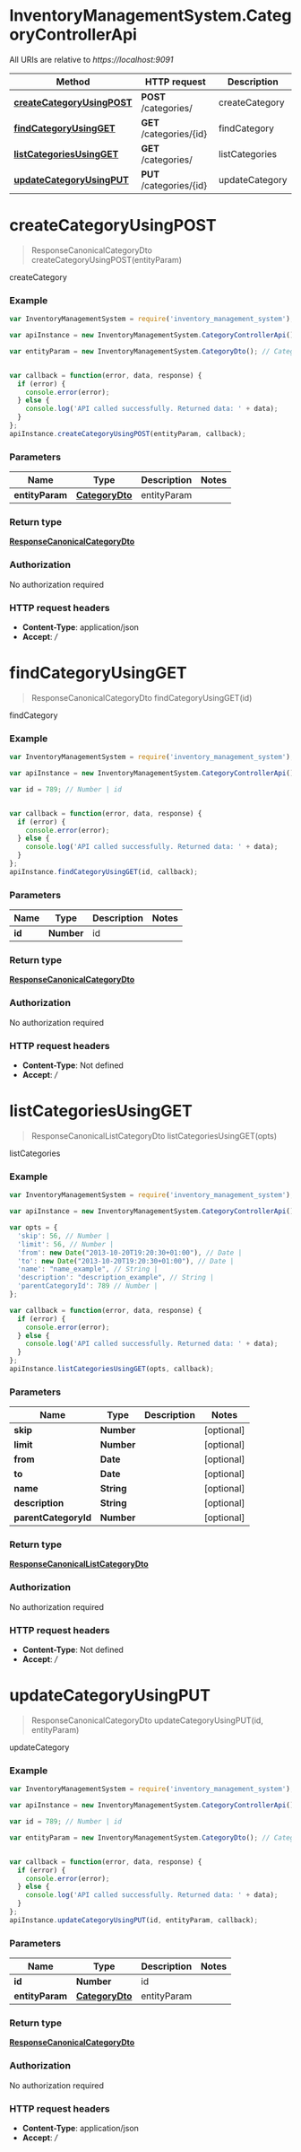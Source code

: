 # InventoryManagementSystem.CategoryControllerApi

All URIs are relative to *https://localhost:9091*

Method | HTTP request | Description
------------- | ------------- | -------------
[**createCategoryUsingPOST**](CategoryControllerApi.md#createCategoryUsingPOST) | **POST** /categories/ | createCategory
[**findCategoryUsingGET**](CategoryControllerApi.md#findCategoryUsingGET) | **GET** /categories/{id} | findCategory
[**listCategoriesUsingGET**](CategoryControllerApi.md#listCategoriesUsingGET) | **GET** /categories/ | listCategories
[**updateCategoryUsingPUT**](CategoryControllerApi.md#updateCategoryUsingPUT) | **PUT** /categories/{id} | updateCategory


<a name="createCategoryUsingPOST"></a>
# **createCategoryUsingPOST**
> ResponseCanonicalCategoryDto createCategoryUsingPOST(entityParam)

createCategory

### Example
```javascript
var InventoryManagementSystem = require('inventory_management_system');

var apiInstance = new InventoryManagementSystem.CategoryControllerApi();

var entityParam = new InventoryManagementSystem.CategoryDto(); // CategoryDto | entityParam


var callback = function(error, data, response) {
  if (error) {
    console.error(error);
  } else {
    console.log('API called successfully. Returned data: ' + data);
  }
};
apiInstance.createCategoryUsingPOST(entityParam, callback);
```

### Parameters

Name | Type | Description  | Notes
------------- | ------------- | ------------- | -------------
 **entityParam** | [**CategoryDto**](CategoryDto.md)| entityParam | 

### Return type

[**ResponseCanonicalCategoryDto**](ResponseCanonicalCategoryDto.md)

### Authorization

No authorization required

### HTTP request headers

 - **Content-Type**: application/json
 - **Accept**: */*

<a name="findCategoryUsingGET"></a>
# **findCategoryUsingGET**
> ResponseCanonicalCategoryDto findCategoryUsingGET(id)

findCategory

### Example
```javascript
var InventoryManagementSystem = require('inventory_management_system');

var apiInstance = new InventoryManagementSystem.CategoryControllerApi();

var id = 789; // Number | id


var callback = function(error, data, response) {
  if (error) {
    console.error(error);
  } else {
    console.log('API called successfully. Returned data: ' + data);
  }
};
apiInstance.findCategoryUsingGET(id, callback);
```

### Parameters

Name | Type | Description  | Notes
------------- | ------------- | ------------- | -------------
 **id** | **Number**| id | 

### Return type

[**ResponseCanonicalCategoryDto**](ResponseCanonicalCategoryDto.md)

### Authorization

No authorization required

### HTTP request headers

 - **Content-Type**: Not defined
 - **Accept**: */*

<a name="listCategoriesUsingGET"></a>
# **listCategoriesUsingGET**
> ResponseCanonicalListCategoryDto listCategoriesUsingGET(opts)

listCategories

### Example
```javascript
var InventoryManagementSystem = require('inventory_management_system');

var apiInstance = new InventoryManagementSystem.CategoryControllerApi();

var opts = { 
  'skip': 56, // Number | 
  'limit': 56, // Number | 
  'from': new Date("2013-10-20T19:20:30+01:00"), // Date | 
  'to': new Date("2013-10-20T19:20:30+01:00"), // Date | 
  'name': "name_example", // String | 
  'description': "description_example", // String | 
  'parentCategoryId': 789 // Number | 
};

var callback = function(error, data, response) {
  if (error) {
    console.error(error);
  } else {
    console.log('API called successfully. Returned data: ' + data);
  }
};
apiInstance.listCategoriesUsingGET(opts, callback);
```

### Parameters

Name | Type | Description  | Notes
------------- | ------------- | ------------- | -------------
 **skip** | **Number**|  | [optional] 
 **limit** | **Number**|  | [optional] 
 **from** | **Date**|  | [optional] 
 **to** | **Date**|  | [optional] 
 **name** | **String**|  | [optional] 
 **description** | **String**|  | [optional] 
 **parentCategoryId** | **Number**|  | [optional] 

### Return type

[**ResponseCanonicalListCategoryDto**](ResponseCanonicalListCategoryDto.md)

### Authorization

No authorization required

### HTTP request headers

 - **Content-Type**: Not defined
 - **Accept**: */*

<a name="updateCategoryUsingPUT"></a>
# **updateCategoryUsingPUT**
> ResponseCanonicalCategoryDto updateCategoryUsingPUT(id, entityParam)

updateCategory

### Example
```javascript
var InventoryManagementSystem = require('inventory_management_system');

var apiInstance = new InventoryManagementSystem.CategoryControllerApi();

var id = 789; // Number | id

var entityParam = new InventoryManagementSystem.CategoryDto(); // CategoryDto | entityParam


var callback = function(error, data, response) {
  if (error) {
    console.error(error);
  } else {
    console.log('API called successfully. Returned data: ' + data);
  }
};
apiInstance.updateCategoryUsingPUT(id, entityParam, callback);
```

### Parameters

Name | Type | Description  | Notes
------------- | ------------- | ------------- | -------------
 **id** | **Number**| id | 
 **entityParam** | [**CategoryDto**](CategoryDto.md)| entityParam | 

### Return type

[**ResponseCanonicalCategoryDto**](ResponseCanonicalCategoryDto.md)

### Authorization

No authorization required

### HTTP request headers

 - **Content-Type**: application/json
 - **Accept**: */*

